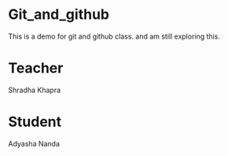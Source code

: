 # Git_and_github
This is a demo for git and github class.
and am still exploring this.

# Teacher 
Shradha Khapra

# Student
Adyasha Nanda

